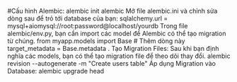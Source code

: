 #Cấu hình Alembic:
alembic init alembic
Mở file alembic.ini và chỉnh sửa dòng sau để trỏ tới database của bạn:
sqlalchemy.url = mysql+aiomysql://root:password@localhost/yourdb
Trong file alembic/env.py, bạn cần import các model để Alembic có thể tạo migration từ chúng.
from myapp.models import Base  # Thêm dòng này
target_metadata = Base.metadata
. Tạo Migration Files:
Sau khi bạn định nghĩa các models, bạn có thể tạo migration file để theo dõi thay đổi.
alembic revision --autogenerate -m "Create users table"
Áp dụng Migration vào Database:
alembic upgrade head
